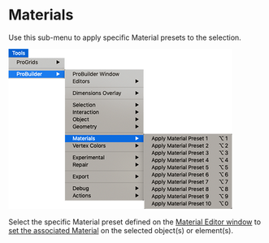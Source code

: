 # Materials

Use this sub-menu to apply specific Material presets to the selection.

![Tools > ProBuilder > Materials menu](images/menu-materials.png)

Select the specific Material preset defined on the [Material Editor window](material-tools.md) to [set the associated Material](workflow-materials.md#apply) on the selected object(s) or element(s).

